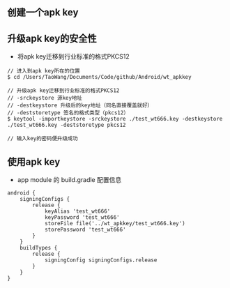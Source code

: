 ## 创建一个apk key





## 升级apk key的安全性

- 将apk key迁移到行业标准的格式PKCS12

```
// 进入到apk key所在的位置
$ cd /Users/TaoWang/Documents/Code/github/Android/wt_apkkey

// 升级apk key迁移到行业标准的格式PKCS12
// -srckeystore 源key地址
// -destkeystore 升级后的key地址（同名直接覆盖就好）
// -deststoretype 签名的格式类型（pkcs12）
$ keytool -importkeystore -srckeystore ./test_wt666.key -destkeystore ./test_wt666.key -deststoretype pkcs12

// 输入key的密码便升级成功
```



## 使用apk key

- app module 的 build.gradle 配置信息

```
android {
    signingConfigs {
        release {
            keyAlias 'test_wt666'
            keyPassword 'test_wt666'
            storeFile file('../wt_apkkey/test_wt666.key')
            storePassword 'test_wt666'
        }
    }
    buildTypes {
        release {
            signingConfig signingConfigs.release
        }
    }
}
```

